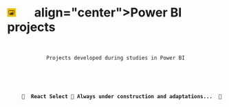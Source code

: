 <h1 <code><img height="20" src="https://github.com/LaiseLopes/LaiseLopes/blob/master/social-default-image.png"><code>   </code>align="center">Power BI projects<code>
</h1>
<p align="center">Projects developed during studies in Power BI</p>


<h4 align="center"> 
	🚧  React Select 🚀 Always under construction and adaptations...  🚧
</h4>
